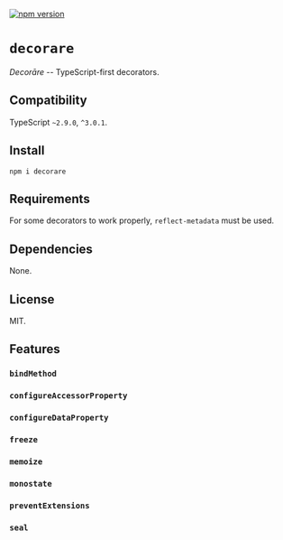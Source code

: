 [![npm version](https://badge.fury.io/js/decorare.svg)](https://npm.im/decorare)

# `decorare`

*Decorāre* -- TypeScript-first decorators.

## Compatibility

TypeScript `~2.9.0`, `^3.0.1`.

## Install

```commandline
npm i decorare
```

## Requirements

For some decorators to work properly, `reflect-metadata` must be used.

## Dependencies

None.

## License

MIT.

## Features

### `bindMethod`

### `configureAccessorProperty`

### `configureDataProperty`

### `freeze`

### `memoize`

### `monostate`

### `preventExtensions`

### `seal`
